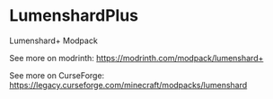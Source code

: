 # LumenshardPlus
Lumenshard+ Modpack

See more on modrinth:
https://modrinth.com/modpack/lumenshard+

See more on CurseForge:
https://legacy.curseforge.com/minecraft/modpacks/lumenshard
